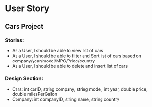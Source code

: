 # User Story
## Cars Project

### Stories:
- As a User, I should be able to view list of cars
- As a User, I should be able to filter and Sort list of cars based on company/year/model/MPG/Price/country
- As a User, I should be able to delete and insert list of cars

### Design Section:
 - Cars: int carID, string company, string model, int year, double price, double milesPerGallon
 - Company: int companyID, string name, string country


